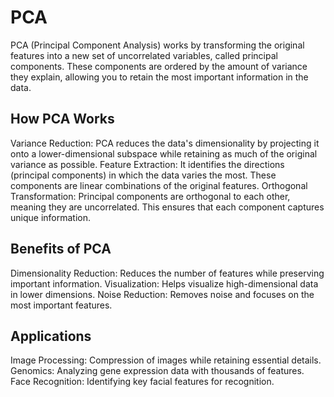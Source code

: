 # PCA
PCA (Principal Component Analysis) works by transforming the original features into a new set of uncorrelated variables, called principal components. 
These components are ordered by the amount of variance they explain, allowing you to retain the most important information in the data.

## How PCA Works
  Variance Reduction: PCA reduces the data's dimensionality by projecting it onto a lower-dimensional subspace while retaining as much of the original variance as possible.
  Feature Extraction: It identifies the directions (principal components) in which the data varies the most. These components are linear combinations of the original features.
  Orthogonal Transformation: Principal components are orthogonal to each other, meaning they are uncorrelated. This ensures that each component captures unique information.

## Benefits of PCA
  Dimensionality Reduction: Reduces the number of features while preserving important information.
  Visualization: Helps visualize high-dimensional data in lower dimensions.
  Noise Reduction: Removes noise and focuses on the most important features.

## Applications
  Image Processing: Compression of images while retaining essential details.
  Genomics: Analyzing gene expression data with thousands of features.
  Face Recognition: Identifying key facial features for recognition.
